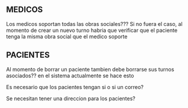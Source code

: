 MEDICOS
-----------
Los medicos soportan todas las obras sociales??? Si no fuera el caso, al momento de crear un nuevo turno habria que verificar que el paciente tenga la misma obra social que el medico soporte

PACIENTES
--------------
Al momento de borrar un paciente tambien debe borrarse sus turnos asociados?? en el sistema actualmente se hace esto

Es necesario que los pacientes tengan si o si un correo?

Se necesitan tener una direccion para los pacientes?